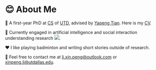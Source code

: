 # 😊 About Me

🏫 A first-year PhD at [CS](https://cs.utdallas.edu/) of [UTD](https://www.utdallas.edu/), advised by [Yapeng Tian](https://www.yapengtian.com/). Here is my [CV](./CV_XinpengLi_2024_Dec.pdf).

👀 Currently engaged in artificial intelligence and social interaction understanding research <a href='https://scholar.google.com/citations?user=59fdU3wAAAAJ'><img src="https://img.shields.io/endpoint?logo=Google%20Scholar&url=https%3A%2F%2Fcdn.jsdelivr.net%2Fgh%2FSampson-Lee%2Fsampson-lee.github.io@google-scholar-stats%2Fgs_data_shieldsio.json&labelColor=f6f6f6&color=9cf&style=flat&label=citations"></a>.

♥️ I like playing badminton and writing short stories outside of research.

📧 Feel free to contact me at [li.xin.peng@outlook.com](mailto:li.xin.peng@outlook.com) or [xinpeng.li@utdallas.edu](mailto:xinpeng.li@utdallas.edu).

